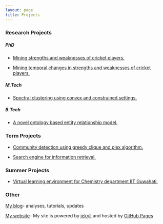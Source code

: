 ```yaml
---
layout: page
title: Projects
---
```


### Research Projects

##### *PhD*

- [Mining strengths and weaknesses of cricket players.](/projects/weakness)

- [Mining temporal changes in strengths and weaknesses of cricket players.](/projects/weaknesstime)

##### *M.Tech* 

- [Spectral clustering using convex and constrained settings.](/projects/spectralclustering)


##### *B.Tech* 

- [A novel ontology based entity relationship model.](/projects/ontology)

### Term Projects

- [Community detection using greedy clique and plex algorithm.](/projects/clique)

- [Search engine for information retrieval.](/projects/searchengine)

### Summer Projects

- [Virtual learning environment for Chemistry department IIT Guwahati.](/projects/virtual)


### Other

[My blog](/blog)- analyses, tutorials, updates 

<a target="_blank" href="https://github.com/swarup-rj/swarup-rj.github.io">My website</a>- My site is powered by <a target="_blank" href="https://jekyllrb.com/">jekyll</a> and hosted by <a target="_blank" href="https://pages.github.com/">GitHub Pages</a>

